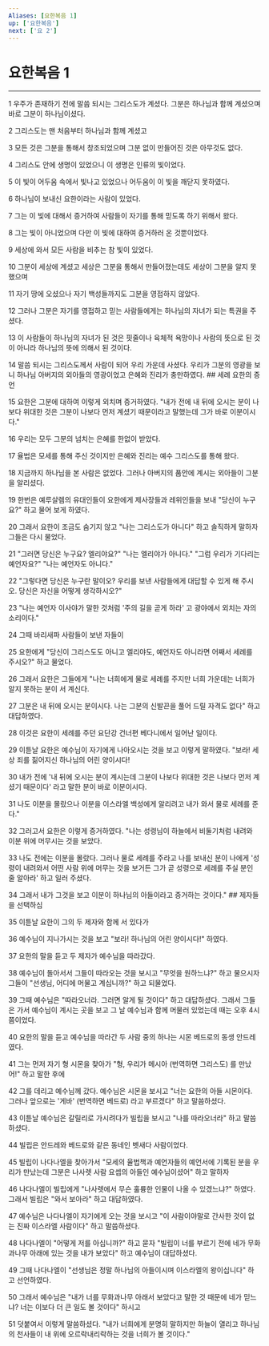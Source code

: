 ```yaml
---
Aliases: [요한복음 1]
up: ['요한복음']
next: ['요 2']
---
```

# 요한복음 1

***


1 우주가 존재하기 전에 말씀 되시는 그리스도가 계셨다. 그분은 하나님과 함께 계셨으며 바로 그분이 하나님이셨다. 

2 그리스도는 맨 처음부터 하나님과 함께 계셨고 

3 모든 것은 그분을 통해서 창조되었으며 그분 없이 만들어진 것은 아무것도 없다. 

4 그리스도 안에 생명이 있었으니 이 생명은 인류의 빛이었다. 

5 이 빛이 어두움 속에서 빛나고 있었으나 어두움이 이 빛을 깨닫지 못하였다. 

6 하나님이 보내신 요한이라는 사람이 있었다. 

7 그는 이 빛에 대해서 증거하여 사람들이 자기를 통해 믿도록 하기 위해서 왔다. 

8 그는 빛이 아니었으며 다만 이 빛에 대하여 증거하러 온 것뿐이었다. 

9 세상에 와서 모든 사람을 비추는 참 빛이 있었다. 

10 그분이 세상에 계셨고 세상은 그분을 통해서 만들어졌는데도 세상이 그분을 알지 못했으며 

11 자기 땅에 오셨으나 자기 백성들까지도 그분을 영접하지 않았다. 

12 그러나 그분은 자기를 영접하고 믿는 사람들에게는 하나님의 자녀가 되는 특권을 주셨다. 

13 이 사람들이 하나님의 자녀가 된 것은 핏줄이나 육체적 욕망이나 사람의 뜻으로 된 것이 아니라 하나님의 뜻에 의해서 된 것이다. 

14 말씀 되시는 그리스도께서 사람이 되어 우리 가운데 사셨다. 우리가 그분의 영광을 보니 하나님 아버지의 외아들의 영광이었고 은혜와 진리가 충만하였다. ## 세례 요한의 증언 

15 요한은 그분에 대하여 이렇게 외치며 증거하였다. "내가 전에 내 뒤에 오시는 분이 나보다 위대한 것은 그분이 나보다 먼저 계셨기 때문이라고 말했는데 그가 바로 이분이시다." 

16 우리는 모두 그분의 넘치는 은혜를 한없이 받았다. 

17 율법은 모세를 통해 주신 것이지만 은혜와 진리는 예수 그리스도를 통해 왔다. 

18 지금까지 하나님을 본 사람은 없었다. 그러나 아버지의 품안에 계시는 외아들이 그분을 알리셨다. 

19 한번은 예루살렘의 유대인들이 요한에게 제사장들과 레위인들을 보내 "당신이 누구요?" 하고 물어 보게 하였다. 

20 그래서 요한이 조금도 숨기지 않고 "나는 그리스도가 아니다" 하고 솔직하게 말하자 그들은 다시 물었다. 

21 "그러면 당신은 누구요? 엘리야요?" "나는 엘리야가 아니다." "그럼 우리가 기다리는 예언자요?" "나는 예언자도 아니다." 

22 "그렇다면 당신은 누구란 말이오? 우리를 보낸 사람들에게 대답할 수 있게 해 주시오. 당신은 자신을 어떻게 생각하시오?" 

23 "나는 예언자 이사야가 말한 것처럼 '주의 길을 곧게 하라' 고 광야에서 외치는 자의 소리이다." 

24 그때 바리새파 사람들이 보낸 자들이 

25 요한에게 "당신이 그리스도도 아니고 엘리야도, 예언자도 아니라면 어째서 세례를 주시오?" 하고 물었다. 

26 그래서 요한은 그들에게 "나는 너희에게 물로 세례를 주지만 너희 가운데는 너희가 알지 못하는 분이 서 계신다. 

27 그분은 내 뒤에 오시는 분이시다. 나는 그분의 신발끈을 풀어 드릴 자격도 없다" 하고 대답하였다. 

28 이것은 요한이 세례를 주던 요단강 건너편 베다니에서 일어난 일이다. 

29 이튿날 요한은 예수님이 자기에게 나아오시는 것을 보고 이렇게 말하였다. "보라! 세상 죄를 짊어지신 하나님의 어린 양이시다! 

30 내가 전에 '내 뒤에 오시는 분이 계시는데 그분이 나보다 위대한 것은 나보다 먼저 계셨기 때문이다' 라고 말한 분이 바로 이분이시다. 

31 나도 이분을 몰랐으나 이분을 이스라엘 백성에게 알리려고 내가 와서 물로 세례를 준다." 

32 그러고서 요한은 이렇게 증거하였다. "나는 성령님이 하늘에서 비둘기처럼 내려와 이분 위에 머무시는 것을 보았다. 

33 나도 전에는 이분을 몰랐다. 그러나 물로 세례를 주라고 나를 보내신 분이 나에게 '성령이 내려와서 어떤 사람 위에 머무는 것을 보거든 그가 곧 성령으로 세례를 주실 분인 줄 알아라' 하고 일러 주셨다. 

34 그래서 내가 그것을 보고 이분이 하나님의 아들이라고 증거하는 것이다." ## 제자들을 선택하심 

35 이튿날 요한이 그의 두 제자와 함께 서 있다가 

36 예수님이 지나가시는 것을 보고 "보라! 하나님의 어린 양이시다!" 하였다. 

37 요한의 말을 듣고 두 제자가 예수님을 따라갔다. 

38 예수님이 돌아서서 그들이 따라오는 것을 보시고 "무엇을 원하느냐?" 하고 물으시자 그들이 "선생님, 어디에 머물고 계십니까?" 하고 되물었다. 

39 그때 예수님은 "따라오너라. 그러면 알게 될 것이다" 하고 대답하셨다. 그래서 그들은 가서 예수님이 계시는 곳을 보고 그 날 예수님과 함께 머물러 있었는데 때는 오후 4시쯤이었다. 

40 요한의 말을 듣고 예수님을 따라간 두 사람 중의 하나는 시몬 베드로의 동생 안드레였다. 

41 그는 먼저 자기 형 시몬을 찾아가 "형, 우리가 메시아 (번역하면 그리스도) 를 만났어!" 하고 말한 후에 

42 그를 데리고 예수님께 갔다. 예수님은 시몬을 보시고 "너는 요한의 아들 시몬이다. 그러나 앞으로는 '게바' (번역하면 베드로) 라고 부르겠다" 하고 말씀하셨다. 

43 이튿날 예수님은 갈릴리로 가시려다가 빌립을 보시고 "나를 따라오너라" 하고 말씀하셨다. 

44 빌립은 안드레와 베드로와 같은 동네인 벳새다 사람이었다. 

45 빌립이 나다나엘을 찾아가서 "모세의 율법책과 예언자들의 예언서에 기록된 분을 우리가 만났는데 그분은 나사렛 사람 요셉의 아들인 예수님이셨어" 하고 말하자 

46 나다나엘이 빌립에게 "나사렛에서 무슨 훌륭한 인물이 나올 수 있겠느냐?" 하였다. 그래서 빌립은 "와서 보아라" 하고 대답하였다. 

47 예수님은 나다나엘이 자기에게 오는 것을 보시고 "이 사람이야말로 간사한 것이 없는 진짜 이스라엘 사람이다" 하고 말씀하셨다. 

48 나다나엘이 "어떻게 저를 아십니까?" 하고 묻자 "빌립이 너를 부르기 전에 네가 무화과나무 아래에 있는 것을 내가 보았다" 하고 예수님이 대답하셨다. 

49 그때 나다나엘이 "선생님은 정말 하나님의 아들이시며 이스라엘의 왕이십니다" 하고 선언하였다. 

50 그래서 예수님은 "내가 너를 무화과나무 아래서 보았다고 말한 것 때문에 네가 믿느냐? 너는 이보다 더 큰 일도 볼 것이다" 하시고 

51 덧붙여서 이렇게 말씀하셨다. "내가 너희에게 분명히 말하지만 하늘이 열리고 하나님의 천사들이 내 위에 오르락내리락하는 것을 너희가 볼 것이다."

